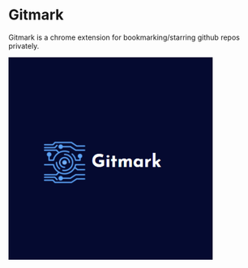 # Gitmark

Gitmark is a chrome extension for bookmarking/starring github repos privately.

<img src="gitmark/icons/logo.png" height=400/>
